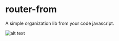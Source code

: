 # router-from
A simple organization lib from your code javascript.

![alt text](https://media.giphy.com/media/LC9YCJ1cNDhvy/giphy.gif)
